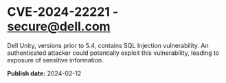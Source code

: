 # CVE-2024-22221 - secure@dell.com


Dell Unity, versions prior to 5.4, contains SQL Injection vulnerability. An authenticated attacker could potentially exploit this vulnerability, leading to exposure of sensitive information.



**Publish date:** 2024-02-12
